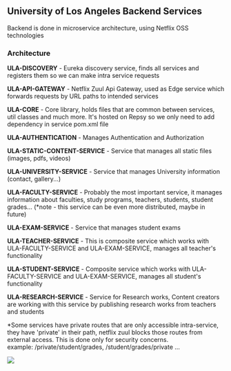 ## University of Los Angeles Backend Services

Backend is done in microservice architecture, using Netflix OSS technologies

### Architecture

**ULA-DISCOVERY** - Eureka discovery service, finds all services and registers them so we can make intra service requests

**ULA-API-GATEWAY** - Netflix Zuul Api Gateway, used as Edge service which forwards requests by URL paths to intended services

**ULA-CORE** - Core library, holds files that are common between services, util classes and much more. It's hosted on Repsy so we only need to add dependency in service pom.xml file

**ULA-AUTHENTICATION** - Manages Authentication and Authorization

**ULA-STATIC-CONTENT-SERVICE** - Service that manages all static files (images, pdfs, videos)

**ULA-UNIVERSITY-SERVICE** - Service that manages University information (contact, gallery...)

**ULA-FACULTY-SERVICE** - Probably the most important service, it manages information about faculties, study programs, teachers, students, student grades... (\*note - this service can be even more distributed, maybe in future)

**ULA-EXAM-SERVICE** - Service that manages student exams

**ULA-TEACHER-SERVICE** - This is composite service which works with ULA-FACULTY-SERVICE and ULA-EXAM-SERVICE, manages all teacher's functionality

**ULA-STUDENT-SERVICE** - Composite service which works with ULA-FACULTY-SERVICE and ULA-EXAM-SERVICE, manages all student's functionality

**ULA-RESEARCH-SERVICE** - Service for Research works, Content creators are working with this service by publishing research works from teachers and students

\*Some services have private routes that are only accessible intra-service, they have 'private' in their path, netflix zuul blocks those routes from external access. This is done only for security concerns.  
example: /private/student/grades, /student/grades/private
...

<img src="https://user-images.githubusercontent.com/17277467/95520216-0f9cac80-09c7-11eb-8532-76bc75f5d815.png">

